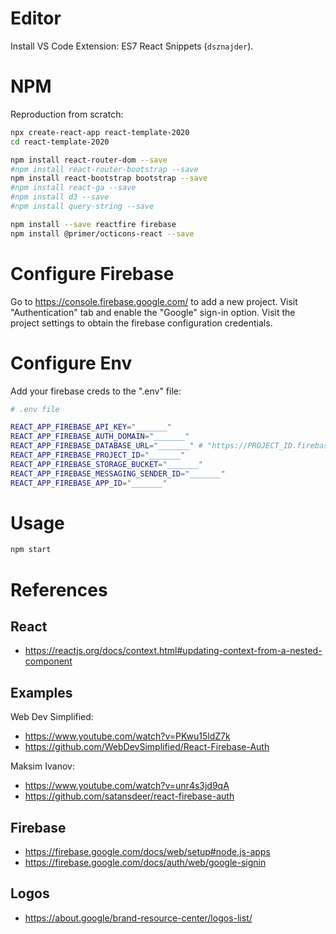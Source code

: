 
# Editor

Install VS Code Extension: ES7 React Snippets (`dsznajder`).

# NPM

Reproduction from scratch:

```sh
npx create-react-app react-template-2020
cd react-template-2020
```

```sh
npm install react-router-dom --save
#npm install react-router-bootstrap --save
npm install react-bootstrap bootstrap --save
#npm install react-ga --save
#npm install d3 --save
#npm install query-string --save

npm install --save reactfire firebase
npm install @primer/octicons-react --save
```

# Configure Firebase

Go to https://console.firebase.google.com/ to add a new project. Visit "Authentication"  tab and enable the "Google" sign-in option. Visit the project settings to obtain the firebase configuration credentials.

# Configure Env

Add your firebase creds to the ".env" file:

```sh
# .env file

REACT_APP_FIREBASE_API_KEY="_______"
REACT_APP_FIREBASE_AUTH_DOMAIN="_______"
REACT_APP_FIREBASE_DATABASE_URL="_______" # "https://PROJECT_ID.firebaseio.com",
REACT_APP_FIREBASE_PROJECT_ID="_______"
REACT_APP_FIREBASE_STORAGE_BUCKET="_______"
REACT_APP_FIREBASE_MESSAGING_SENDER_ID="_______"
REACT_APP_FIREBASE_APP_ID="_______"
```

# Usage

```sh
npm start
```



# References

## React

  + https://reactjs.org/docs/context.html#updating-context-from-a-nested-component


## Examples

Web Dev Simplified:
  + https://www.youtube.com/watch?v=PKwu15ldZ7k
  + https://github.com/WebDevSimplified/React-Firebase-Auth

Maksim Ivanov:

  + https://www.youtube.com/watch?v=unr4s3jd9qA
  + https://github.com/satansdeer/react-firebase-auth

## Firebase

  + https://firebase.google.com/docs/web/setup#node.js-apps
  + https://firebase.google.com/docs/auth/web/google-signin

## Logos

  + https://about.google/brand-resource-center/logos-list/
